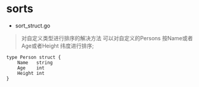 # sorts 

- sort_struct.go
> 对自定义类型进行排序的解决方法
> 可以对自定义的Persons  按Name或者Age或者Height 纬度进行排序;

```
type Person struct {
	Name   string
	Age    int
	Height int
}
```


